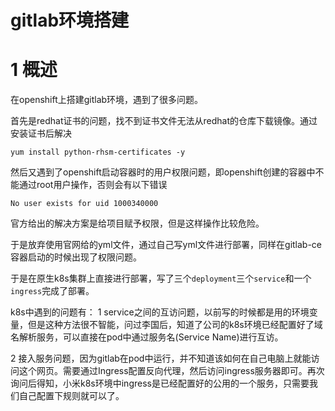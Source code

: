 # gitlab环境搭建
# 1 概述
在openshift上搭建gitlab环境，遇到了很多问题。

首先是redhat证书的问题，找不到证书文件无法从redhat的仓库下载镜像。通过安装证书后解决
```
yum install python-rhsm-certificates -y
```
然后又遇到了openshift启动容器时的用户权限问题，即openshift创建的容器中不能通过root用户操作，否则会有以下错误
```
No user exists for uid 1000340000
```
官方给出的解决方案是给项目赋予权限，但是这样操作比较危险。

于是放弃使用官网给的yml文件，通过自己写yml文件进行部署，同样在gitlab-ce容器启动的时候出现了权限问题。

于是在原生k8s集群上直接进行部署，写了三个`deployment`三个`service`和一个`ingress`完成了部署。

k8s中遇到的问题有：
1 service之间的互访问题，以前写的时候都是用的环境变量，但是这种方法很不智能，问过李国后，知道了公司的k8s环境已经配置好了域名解析服务，可以直接在pod中通过服务名(Service Name)进行互访。

2 接入服务问题，因为gitlab在pod中运行，并不知道该如何在自己电脑上就能访问这个网页。需要通过Ingress配置反向代理，然后访问ingress服务器即可。再次询问后得知，小米k8s环境中ingress是已经配置好的公用的一个服务，只需要我们自己配置下规则就可以了。